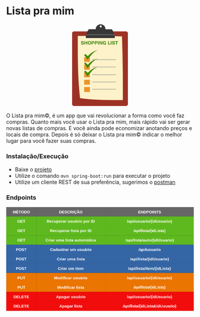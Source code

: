 # Lista pra mim

<p align="center">
  <img src="https://raw.githubusercontent.com/TatianeAndrade/listaPraMim/master/imagens/lista.png" width="150"> 
</p>

O Lista pra mim©, é um app que vai revolucionar a forma como você faz compras. Quanto mais você usar o Lista pra mim, mais rápido vai ser gerar novas listas de compras. E você ainda pode economizar anotando preços e locais de compra. Depois é só deixar o Lista pra mim© indicar o melhor lugar para você fazer suas compras.

### Instalação/Execução
- Baixe o [projeto](https://github.com/TatianeAndrade/listaPraMim/archive/master.zip)
- Utilize o comando `mvn spring-boot:run` para executar o projeto
- Utilize um cliente REST de sua preferência, sugerimos o [postman](https://www.getpostman.com/)


### Endpoints

<p align="center">
  <img src="https://raw.githubusercontent.com/TatianeAndrade/listaPraMim/master/imagens/endpoints.png"  width="650"> 
</p>


